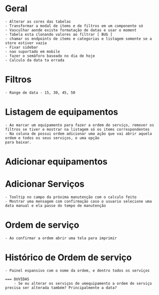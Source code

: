 # Geral
    - Alterar as cores das tabelas
    - Transformar a modal de items e de filtros em um componente só
    - Vasculhar aonde existe formatação de datas e usar o moment
    - Tabela esta clonando valores ao filtrar [ BUG ]
    - chamar os endpoints de items e categorias e listagem somente se a store estiver vazia
    - Fixar sidebar
    - nao suportado em mobile
    - fazer o semáforo baseado no dia de hoje
    - Calculo da data ta errada

# Filtros
    - Range de data - 15, 30, 45, 50
    
# Listagem de equipamentos
    - Ao marcar um equipamento para fazer a ordem de serviço, remover os filtros se tiver e mostrar na listagem só os items correspondentes
    - Na coluna de possui ordem adicionar uma ação que vai abrir aquela ordem e todos os seus serviços, e uma opção
    para baixar.

# Adicionar equipamentos


# Adicionar Serviços
    - Tooltip no campo da próxima manutenção com o calculo feito
    - Mostrar uma mensagem com confirmação caso o usuario selecione uma data manual e ela passe do tempo de manutenção

# Ordem de serviço
    - Ao confirmar a ordem abrir uma tela para imprimir 

# Histórico de Ordem de serviço
    - Painel espansivo com o nome da ordem, e dentro todos os serviços

    === DUVIDAS
        - Se eu alterar os serviços de umequipamento a ordem de serviço precisa ser alterada também? Principalmente a data? 